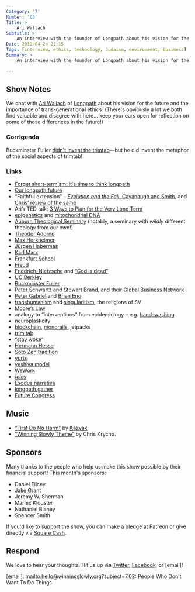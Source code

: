 ```yaml
---
Category: '7'
Number: '03'
Title: >
    Ari Wallach
Subtitle: >
    An interview with the founder of Longpath about his vision for the future and trans-generational ethics.
Date: 2019-04-24 21:15
Tags: [interview, ethics, technology, Judaism, environment, business]
Summary: >
    An interview with the founder of Longpath about his vision for the future and trans-generational ethics.

---
```


## Show Notes

We chat with [Ari Wallach] of [Longpath] about his vision for the future and the importance of trans-generational ethics. (There's obviously a lot we both find valuable and disagree with here… keep your ears open for reflection on some of those differences in the future!)

[Ari Wallach]: https://en.wikipedia.org/wiki/Special:Search?search=ari%20wallach&go=Go
[Longpath]: https://www.longpath.org

### Corrigenda

Buckminster Fuller [didn't invent the trimtab](https://www.britannica.com/biography/Anton-Flettner)—but he did invent the metaphor of the social aspects of trimtab!

### Links

- [Forget short-termism: it's time to think longpath](https://www.wired.co.uk/article/forget-short-termism)
- [Our longpath future](https://medium.com/@ariw/our-longpath-future-b5de2bac4b6)
- “Faithful extension” – [<cite>Evolution and the Fall</cite>, Cavanaugh and Smith](https://www.eerdmans.com/Products/Default.aspx?bookid=7379), and [Chris’ review of the same](https://mereorthodoxy.com/faithful-extension-question-human-origins/)
- Ari’s TED talk: [3 Ways to Plan for the Very Long Term](https://www.ted.com/talks/ari_wallach_3_ways_to_plan_for_the_very_long_term?language=en)
- [epigenetics](https://en.wikipedia.org/wiki/Epigenetics) and [mitochondrial DNA](https://en.wikipedia.org/wiki/Mitochondrial_DNA)
- [Auburn Theological Seminary](https://auburnseminary.org) (notably, a seminary with *wildly* different theology from our own!)
- [Theodor Adorno](https://en.wikipedia.org/wiki/Theodor_W._Adorno)
- [Max Horkheimer](https://en.wikipedia.org/wiki/Max_Horkheimer)
- [Jürgen Habermas](https://en.wikipedia.org/wiki/Jürgen_Habermas)
- [Karl Marx](https://en.wikipedia.org/wiki/Karl_Marx)
- [Frankfurt School](https://en.wikipedia.org/wiki/Frankfurt_School)
- [Freud](https://en.wikipedia.org/wiki/Sigmund_Freud)
- [Friedrich_Nietzsche](https://en.wikipedia.org/wiki/Friedrich_Nietzsche) and [“God is dead”](https://en.wikipedia.org/wiki/God_is_dead)
- [UC Berkley](https://www.berkeley.edu)
- [Buckminster Fuller](https://en.wikipedia.org/wiki/Buckminster_Fuller)
- [Peter Schwartz](https://en.wikipedia.org/wiki/Peter_Schwartz_(futurist)) and [Stewart Brand](https://en.wikipedia.org/wiki/Stewart_Brand), and their [Global Business Network](https://en.wikipedia.org/wiki/Global_Business_Network)
- [Peter Gabriel](https://en.wikipedia.org/wiki/Peter_Gabriel) and [Brian Eno](https://en.wikipedia.org/wiki/Brian_Eno)
- [transhumanism](https://en.wikipedia.org/wiki/Transhumanism) and [singularitism](https://en.wikipedia.org/wiki/Technological_singularity), the religions of SV
- [Moore’s Law](https://en.wikipedia.org/wiki/Moore%27s_law)
- analogy to “interventions” from epidemiology – e.g. [hand-washing](https://en.wikipedia.org/wiki/Ignaz_Semmelweis)
- [neuroplasticity](https://en.wikipedia.org/wiki/Neuroplasticity)
- [blockchain](https://winningslowly.org/6.09/), [monorails](https://en.wikipedia.org/wiki/Monorail), jetpacks
- [trim tab](https://en.wikipedia.org/wiki/Trim_tab)
- [“stay woke”](https://en.wikipedia.org/wiki/Woke)
- [Hermann Hesse](https://en.wikipedia.org/wiki/Hermann_Hesse)
- [Soto Zen tradition](https://en.wikipedia.org/wiki/Sōtō)
- [yurts](https://en.wikipedia.org/wiki/Yurt)
- [yeshiva model](https://en.wikipedia.org/wiki/Yeshiva)
- [WeWork](https://www.wework.com)
- [_telos_](https://en.wikipedia.org/wiki/Telos)
- [Exodus narrative](https://www.esv.org/Exodus+1/)
- [longpath.gather](https://www.longpath.org/practice)
- [Future Congress](https://www.futurecongress.org)

## Music

- [“First Do No Harm”](https://www.youtube.com/watch?v=RhCfDnMe7cE) by [Kazyak](http://kazyak.com)
- [“Winning Slowly Theme”](https://soundcloud.com/chriskrycho/winning-slowly) by Chris Krycho. 

## Sponsors

Many thanks to the people who help us make this show possible by their financial support! This month's sponsors:

- Daniel Ellcey
- Jake Grant
- Jeremy W. Sherman
- Marnix Klooster
- Nathaniel Blaney
- Spencer Smith

If you'd like to support the show, you can make a pledge at [Patreon] or give directly via [Square Cash].

[Patreon]: https://www.patreon.com/winningslowly
[Square Cash]: https://cash.me/$winningslowly


## Respond

We love to hear your thoughts. Hit us up via [Twitter], [Facebook], or [email]!

[Twitter]: //www.twitter.com/winningslowly
[Facebook]: //www.facebook.com/winningslowlypodcast
[email]: mailto:hello@winningslowly.org?subject=7.02: People Who Don’t Want To Do Things
